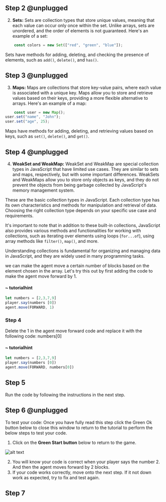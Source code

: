 ## Step 2 @unplugged

2.  **Sets:** Sets are collection types that store unique values, meaning that each value can occur only once within the set. Unlike arrays, sets are unordered, and the order of elements is not guaranteed. Here's an example of a set:


```javascript
    const colors = new Set(["red", "green", "blue"]);
```

Sets have methods for adding, deleting, and checking the presence of elements, such as `add()`, `delete()`, and `has()`.


  

## Step 3 @unplugged


3.  **Maps:** Maps are collections that store key-value pairs, where each value is associated with a unique key. Maps allow you to store and retrieve values based on their keys, providing a more flexible alternative to arrays. Here's an example of a map:



```javascript
    const user = new Map();
user.set("name", "John");
user.set("age", 25);
```

Maps have methods for adding, deleting, and retrieving values based on keys, such as `set()`, `delete()`, and `get()`.

  

## Step 4 @unplugged

4.  **WeakSet and WeakMap:** WeakSet and WeakMap are special collection types in JavaScript that have limited use cases. They are similar to sets and maps, respectively, but with some important differences. WeakSets and WeakMaps allow you to store only objects as keys, and they do not prevent the objects from being garbage collected by JavaScript's memory management system.

These are the basic collection types in JavaScript. Each collection type has its own characteristics and methods for manipulation and retrieval of data. Choosing the right collection type depends on your specific use case and requirements.

It's important to note that in addition to these built-in collections, JavaScript also provides various methods and functionalities for working with collections, such as iterating over elements using loops (`for...of`), using array methods like `filter()`, `map()`, and more.

Understanding collections is fundamental for organizing and managing data in JavaScript, and they are widely used in many programming tasks.


  



 we can make the agent move a certain number of blocks based on the element chosen in the array. 
Let's try this out by first adding the code to make the agent move forward by 1. 

#### ~ tutorialhint

```javascript
let numbers = [2,3,7,9]
player.say(numbers [0])
agent.move(FORWARD, 1)
```

### Step 4
Delete the 1 in the agent move forward code and replace it with the following code:
numbers[0]


#### ~ tutorialhint

```javascript
let numbers = [2,3,7,9]
player.say(numbers [0])
agent.move(FORWARD, numbers[0])
```

## Step 5
Run the code by following the instructions in the next step.


## Step 6 @unplugged
To test your code:
Once you have fully read this step click the Green Ok button below to close this window to return to the tutorial to perform the below steps to test your code.

1. Click on the **Green Start button** below to return to the game.



![alt text](https://expertjs.codingcredentials.com/Lesson1/1.1/1.JPG?raw=true  "Start")

2.  You will know your code is correct when your player says the number 2. And then the agent moves forward by 2 blocks. 
3.  If your code works correctly, move onto the next step. If it not down work as expected, try to fix and test again.

## Step 7




